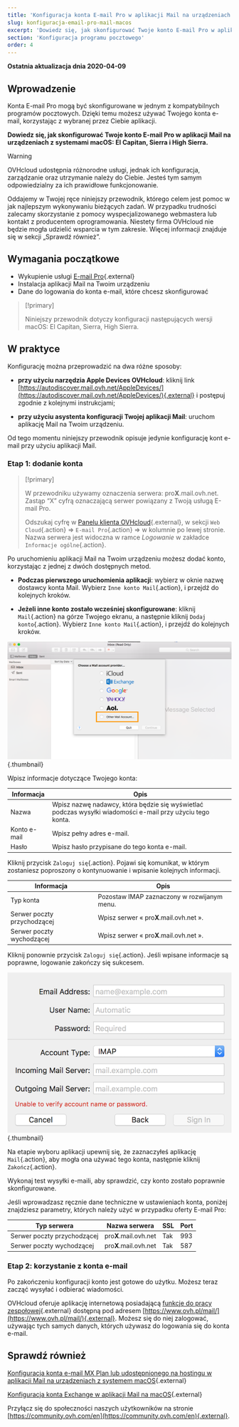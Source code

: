 ```yaml
---
title: 'Konfiguracja konta E-mail Pro w aplikacji Mail na urządzeniach z systemem macOS'
slug: konfiguracja-email-pro-mail-macos
excerpt: 'Dowiedz się, jak skonfigurować Twoje konto E-mail Pro w aplikacji Mail na urządzeniach z systemami macOS: El Capitan, Sierra i High Sierra'
section: 'Konfiguracja programu pocztowego'
order: 4
---
```


**Ostatnia aktualizacja dnia 2020-04-09**

## Wprowadzenie

Konta E-mail Pro mogą być skonfigurowane w jednym z kompatybilnych programów pocztowych. Dzięki temu możesz używać Twojego konta e-mail, korzystając z wybranej przez Ciebie aplikacji.

**Dowiedz się, jak skonfigurować Twoje konto E-mail Pro w aplikacji Mail na urządzeniach z systemami macOS: El Capitan, Sierra i High Sierra.**

> [!warning]
>
> OVHcloud udostępnia różnorodne usługi, jednak ich konfiguracja, zarządzanie oraz utrzymanie należy do Ciebie. Jesteś tym samym odpowiedzialny za ich prawidłowe funkcjonowanie.
> 
> Oddajemy w Twojej ręce niniejszy przewodnik, którego celem jest pomoc w jak najlepszym wykonywaniu bieżących zadań. W przypadku trudności zalecamy skorzystanie z pomocy wyspecjalizowanego webmastera lub kontakt z producentem oprogramowania. Niestety firma OVHcloud nie będzie mogła udzielić wsparcia w tym zakresie. Więcej informacji znajduje się w sekcji „Sprawdź również”.
> 

## Wymagania początkowe

- Wykupienie usługi [E-mail Pro](https://www.ovh.pl/emaile/email-pro/){.external}
- Instalacja aplikacji Mail na Twoim urządzeniu
- Dane do logowania do konta e-mail, które chcesz skonfigurować

> [!primary]
>
> Niniejszy przewodnik dotyczy konfiguracji następujących wersji macOS: El Capitan, Sierra, High Sierra.
>

## W praktyce

Konfigurację można przeprowadzić na dwa różne sposoby:

- **przy użyciu narzędzia Apple Devices OVHcloud**: kliknij link [https://autodiscover.mail.ovh.net/AppleDevices/](https://autodiscover.mail.ovh.net/AppleDevices/){.external} i postępuj zgodnie z kolejnymi instrukcjami;

- **przy użyciu asystenta konfiguracji Twojej aplikacji Mail**: uruchom aplikację Mail na Twoim urządzeniu.

Od tego momentu niniejszy przewodnik opisuje jedynie konfigurację kont e-mail przy użyciu aplikacji Mail.

### Etap 1: dodanie konta

> [!primary]
>
> W przewodniku używamy oznaczenia serwera: pro**X**.mail.ovh.net. Zastąp “X” cyfrą oznaczającą serwer powiązany z Twoją usługą E-mail Pro.
> 
> Odszukaj cyfrę w [Panelu klienta OVHcloud](https://www.ovh.com/auth/?action=gotomanager){.external}, w sekcji `Web Cloud`{.action} =>  `E-mail Pro`{.action} => w kolumnie po lewej stronie. Nazwa serwera jest widoczna w ramce *Logowanie* w zakładce `Informacje ogólne`{.action}.
>

Po uruchomieniu aplikacji Mail na Twoim urządzeniu możesz dodać konto, korzystając z jednej z dwóch dostępnych metod.

- **Podczas pierwszego uruchomienia aplikacji**: wybierz w oknie nazwę dostawcy konta Mail. Wybierz `Inne konto Mail`{.action}, i przejdź do kolejnych kroków.

- **Jeżeli inne konto zostało wcześniej skonfigurowane**: kliknij `Mail`{.action} na górze Twojego ekranu, a następnie kliknij `Dodaj konto`{.action}. Wybierz `Inne konto Mail`{.action}, i przejdź do kolejnych kroków.

![email pro - profesjonalna poczta e-mail](images/configuration-mail-sierra-step1.png){.thumbnail}

Wpisz informacje dotyczące Twojego konta:

|Informacja|Opis|  
|---|---|  
|Nazwa|Wpisz nazwę nadawcy, która będzie się wyświetlać podczas wysyłki wiadomości e-mail przy użyciu tego konta.| 
|Konto e-mail|Wpisz pełny adres e-mail.| 
|Hasło|Wpisz hasło przypisane do tego konta e-mail.|  

Kliknij przycisk `Zaloguj się`{.action}. Pojawi się komunikat, w którym zostaniesz poproszony o kontynuowanie i wpisanie kolejnych informacji.

|Informacja|Opis|  
|---|---|  
|Typ konta|Pozostaw IMAP zaznaczony w rozwijanym menu.| 
|Serwer poczty przychodzącej|Wpisz serwer « pro**X**.mail.ovh.net ».| 
|Serwer poczty wychodzącej|Wpisz serwer « pro**X**.mail.ovh.net ».|  

Kliknij ponownie przycisk `Zaloguj się`{.action}. Jeśli wpisane informacje są poprawne, logowanie zakończy się sukcesem.

![email pro - profesjonalna poczta e-mail](images/configuration-mail-sierra-step2.png){.thumbnail}

Na etapie wyboru aplikacji upewnij się, że zaznaczyłeś aplikację `Mail`{.action}, aby mogła ona używać tego konta, następnie kliknij `Zakończ`{.action}.

Wykonaj test wysyłki e-maili, aby sprawdzić, czy konto zostało poprawnie skonfigurowane.

Jeśli wprowadzasz ręcznie dane techniczne w ustawieniach konta, poniżej znajdziesz parametry, których należy użyć w przypadku oferty E-mail Pro:

|Typ serwera|Nazwa serwera|SSL|Port|
|---|---|---|---|
|Serwer poczty przychodzącej|pro**X**.mail.ovh.net|Tak|993|
|Serwer poczty wychodzącej|pro**X**.mail.ovh.net|Tak|587|

### Etap 2: korzystanie z konta e-mail

Po zakończeniu konfiguracji konto jest gotowe do użytku. Możesz teraz zacząć wysyłać i odbierać wiadomości.

OVHcloud oferuje aplikację internetową posiadającą [funkcje do pracy zespołowej](https://www.ovh.pl/emaile/){.external} dostępną pod adresem [https://www.ovh.pl/mail/](https://www.ovh.pl/mail/){.external}. Możesz się do niej zalogować, używając tych samych danych, których używasz do logowania się do konta e-mail. 

## Sprawdź również

[Konfiguracja konta e-mail MX Plan lub udostępnionego na hostingu w aplikacji Mail na urządzeniach z systemem macOS](https://docs.ovh.com/pl/emails/konfiguracja-mail-macos/){.external}

[Konfiguracja konta Exchange w aplikacji Mail na macOS](https://docs.ovh.com/pl/microsoft-collaborative-solutions/konfiguracja-mail-macos/){.external}

Przyłącz się do społeczności naszych użytkowników na stronie [https://community.ovh.com/en](https://community.ovh.com/en){.external}.